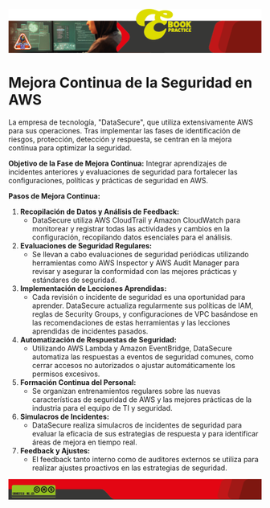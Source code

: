 ![M1](https://github.com/Grandote58/CloudSafeGuard/blob/main/Recursos/Recurso%201%402Menbrete1.png)

# **Mejora Continua de la Seguridad en AWS**

La empresa de tecnología, "DataSecure", que utiliza extensivamente AWS para sus operaciones. Tras implementar las fases de identificación de riesgos, protección, detección y respuesta, se centran en la mejora continua para optimizar la seguridad.

**Objetivo de la Fase de Mejora Continua:** Integrar aprendizajes de incidentes anteriores y evaluaciones de seguridad para fortalecer las configuraciones, políticas y prácticas de seguridad en AWS.

**Pasos de Mejora Continua:**

1. **Recopilación de Datos y Análisis de Feedback:**
   - DataSecure utiliza AWS CloudTrail y Amazon CloudWatch para monitorear y registrar todas las actividades y cambios en la configuración, recopilando datos esenciales para el análisis.
2. **Evaluaciones de Seguridad Regulares:**
   - Se llevan a cabo evaluaciones de seguridad periódicas utilizando herramientas como AWS Inspector y AWS Audit Manager para revisar y asegurar la conformidad con las mejores prácticas y estándares de seguridad.
3. **Implementación de Lecciones Aprendidas:**
   - Cada revisión o incidente de seguridad es una oportunidad para aprender. DataSecure actualiza regularmente sus políticas de IAM, reglas de Security Groups, y configuraciones de VPC basándose en las recomendaciones de estas herramientas y las lecciones aprendidas de incidentes pasados.
4. **Automatización de Respuestas de Seguridad:**
   - Utilizando AWS Lambda y Amazon EventBridge, DataSecure automatiza las respuestas a eventos de seguridad comunes, como cerrar accesos no autorizados o ajustar automáticamente los permisos excesivos.
5. **Formación Continua del Personal:**
   - Se organizan entrenamientos regulares sobre las nuevas características de seguridad de AWS y las mejores prácticas de la industria para el equipo de TI y seguridad.
6. **Simulacros de Incidentes:**
   - DataSecure realiza simulacros de incidentes de seguridad para evaluar la eficacia de sus estrategias de respuesta y para identificar áreas de mejora en tiempo real.
7. **Feedback y Ajustes:**
   - El feedback tanto interno como de auditores externos se utiliza para realizar ajustes proactivos en las estrategias de seguridad.

![M2](https://github.com/Grandote58/CloudSafeGuard/blob/main/Recursos/Recurso%203%402Menbrete2.png)